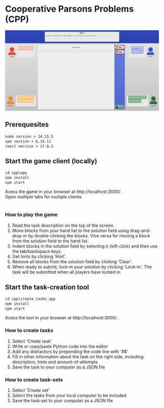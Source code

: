 # Cooperative Parsons Problems (CPP)

<p align="center">
  <img src="./documentation/images/screenshot.png" width="800">
</p>


##  Prerequesites

```
node version > 14.15.5
npm version > 6.14.11
react version > 17.0.2
```

## Start the game client (locally)

```
cd cpp\app
npm install
npm start
```
Acess the game in your browser at http://localhost:3000/ . <br />
Open multiple tabs for multiple clients. <br /> <br />

### How to play the game
<ol>
  <li>Read the task description on the top of the screen.</li>
  <li>Move blocks from your hand list to the solution field using drag-and-drop or by double-clicking the blocks. Vice versa for moving a block from the solution field to the hand list.</li>
  <li>Indent blocks in the solution field by selecting it (left-click) and then use the tab/backspace keys.</li>
  <li>Get hints by clicking 'Hint'.</li>
  <li>Remove all blocks from the solution field by clicking 'Clear'.</li>
  <li>When ready to submit, lock-in your solution by clicking 'Lock-in'. The task will be submitted when all players have locked in.</li>
</ol>

## Start the task-creation tool
```
cd cpp\create_tasks_app
npm install
npm start
```
Acess the tool in your browser at http://localhost:3000/ . <br />

### How to create tasks
<ol>
  <li>Select 'Create task'</li>
  <li>Write or copy/paste Python code into the editor</li>
  <li>Add any distractors by prepending the code line with '#$'</li>
  <li>Fill in other information about the task on the right side, including: description, hints and amount-of-attempts</li>
  <li>Save the task to your computer as a JSON file</li>
</ol>

### How to create task-sets
<ol>
  <li>Select 'Create set'</li>
  <li>Select the tasks from your local computer to be included</li>
  <li>Save the task-set to your computer as a JSON file</li>
</ol>

